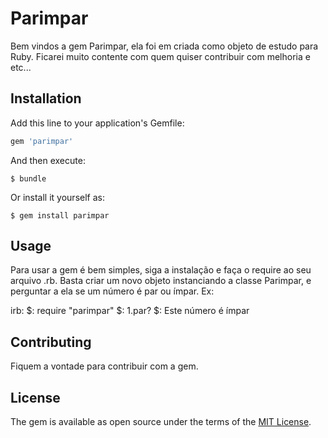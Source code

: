 # Parimpar

Bem vindos a gem Parimpar, ela foi em criada como objeto de estudo para Ruby. Ficarei muito contente com quem quiser contribuir com melhoria e etc...



## Installation

Add this line to your application's Gemfile:

```ruby
gem 'parimpar'
```

And then execute:

    $ bundle

Or install it yourself as:

    $ gem install parimpar

## Usage

Para usar a gem é bem simples, siga a instalação e faça o require ao seu arquivo .rb.
Basta criar um novo objeto instanciando a classe Parimpar, e perguntar a ela se um número é par ou ímpar.
Ex:

irb:
$: require "parimpar"
$: 1.par?
$: Este número é ímpar



## Contributing

Fiquem a vontade para contribuir com a gem.



## License

The gem is available as open source under the terms of the [MIT License](http://opensource.org/licenses/MIT).
